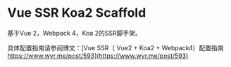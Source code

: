 # Vue SSR Koa2 Scaffold

基于Vue 2，Webpack 4，Koa 2的SSR脚手架。

具体配置指南请参阅博文：[Vue SSR（ Vue2 + Koa2 + Webpack4）配置指南 https://www.wyr.me/post/593](https://www.wyr.me/post/593)